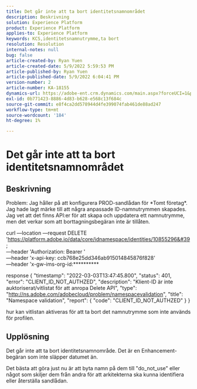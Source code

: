 ```yaml
---
title: Det går inte att ta bort identitetsnamnområdet
description: Beskrivning
solution: Experience Platform
product: Experience Platform
applies-to: Experience Platform
keywords: KCS,identitetsnamnutrymme,ta bort
resolution: Resolution
internal-notes: null
bug: false
article-created-by: Ryan Yuen
article-created-date: 5/9/2022 5:59:53 PM
article-published-by: Ryan Yuen
article-published-date: 5/9/2022 6:04:41 PM
version-number: 2
article-number: KA-18155
dynamics-url: https://adobe-ent.crm.dynamics.com/main.aspx?forceUCI=1&pagetype=entityrecord&etn=knowledgearticle&id=d806b2d2-c1cf-ec11-a7b5-0022480a8753
exl-id: 0b771423-8886-4d83-b628-e568c13f684c
source-git-commit: e8f4ca2dd578944d4fe399074fab461de88ad247
workflow-type: tm+mt
source-wordcount: '184'
ht-degree: 1%

---
```


# Det går inte att ta bort identitetsnamnområdet

## Beskrivning


Problem: Jag håller på att konfigurera PROD-sandlådan för \*Tomt företag\*. Jag hade lagt märke till att några anpassade ID-namnutrymmen skapades. Jag vet att det finns API:er för att skapa och uppdatera ett namnutrymme, men det verkar som att borttagningsbegäran inte är tillåten.

curl —location —request DELETE &#39;https://platform.adobe.io/data/core/idnamespace/identities/10855296&#39; \
—header &#39;Authorization: Bearer &#39; \
—header &#39;x-api-key: ccb768e25dd346ab915014845876f828&#39; \
—header &#39;x-gw-ims-org-id:\*\*\*\*\*\*\*\*\*\*


response { &quot;timestamp&quot;: &quot;2022-03-03T13:47:45.800&quot;, &quot;status&quot;: 401, &quot;error&quot;: &quot;CLIENT_ID_NOT_AUTHZED&quot;, &quot;description&quot;: &quot;Klient-ID är inte auktoriserat/vitlistat för att anropa Delete API&quot;, &quot;type&quot;: &quot;http://ns.adobe.com/adobecloud/problem/namespacevalidation&quot;, &quot;title&quot;: &quot;Namespace validation&quot;, &quot;report&quot;: { &quot;code&quot;: &quot;CLIENT_ID_NOT_AUTHZED&quot; } }

hur kan vitlistan aktiveras för att ta bort det namnutrymme som inte används för profilen.


## Upplösning


Det går inte att ta bort identitetsnamnområde. Det är en Enhancement-begäran som inte släpper datumet än.

Det bästa att göra just nu är att byta namn på dem till &quot;do_not_use&quot; eller något som skiljer dem från andra för att arkitekterna ska kunna identifiera eller återställa sandlådan.
